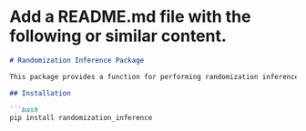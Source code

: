 # Add a README.md file with the following or similar content.
```markdown
# Randomization Inference Package

This package provides a function for performing randomization inference to calculate p-values.

## Installation

```bash
pip install randomization_inference